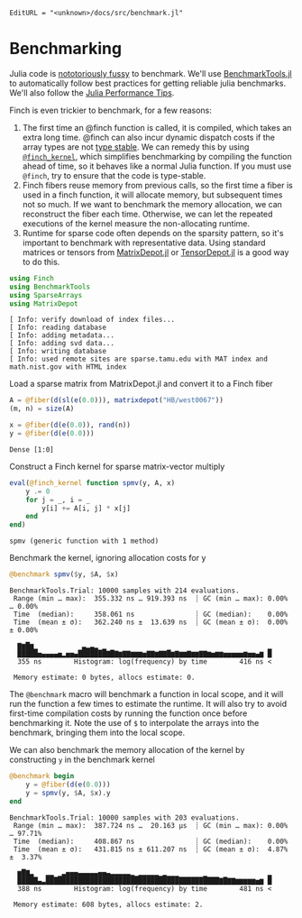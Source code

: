 ```@meta
EditURL = "<unknown>/docs/src/benchmark.jl"
```

# Benchmarking

Julia code is [nototoriously
fussy](https://github.com/JuliaCI/BenchmarkTools.jl#why-does-this-package-exist)
to benchmark.
We'll use [BenchmarkTools.jl](https://github.com/JuliaCI/BenchmarkTools.jl)
to automatically follow best practices for getting reliable julia benchmarks. We'll also
follow the [Julia Performance Tips](https://docs.julialang.org/en/v1/manual/performance-tips/).

Finch is even trickier to benchmark, for a few reasons:
1. The first time an @finch function is called, it is compiled, which takes an
   extra long time. @finch can also incur dynamic dispatch costs if the array
   types are not [type
   stable](https://docs.julialang.org/en/v1/manual/faq/#man-type-stability). We
   can remedy this by using [`@finch_kernel`](@ref), which simplifies
   benchmarking by compiling the function ahead of time, so it behaves like a
   normal Julia function. If you must use `@finch`, try to ensure that the code
   is type-stable.
2. Finch fibers reuse memory from previous calls, so the first time a fiber is
   used in a finch function, it will allocate memory, but subsequent times not so
   much. If we want to benchmark the memory allocation, we can reconstruct the
   fiber each time. Otherwise, we can let the repeated executions of the kernel
   measure the non-allocating runtime.
3. Runtime for sparse code often depends on the sparsity pattern, so it's
   important to benchmark with representative data. Using standard matrices or tensors from
   [MatrixDepot.jl](https://github.com/JuliaLinearAlgebra/MatrixDepot.jl) or
   [TensorDepot.jl](https://github.com/willow-ahrens/TensorDepot.jl) is a good
   way to do this.

````julia
using Finch
using BenchmarkTools
using SparseArrays
using MatrixDepot
````

````
[ Info: verify download of index files...
[ Info: reading database
[ Info: adding metadata...
[ Info: adding svd data...
[ Info: writing database
[ Info: used remote sites are sparse.tamu.edu with MAT index and math.nist.gov with HTML index

````

Load a sparse matrix from MatrixDepot.jl and convert it to a Finch fiber

````julia
A = @fiber(d(sl(e(0.0))), matrixdepot("HB/west0067"))
(m, n) = size(A)

x = @fiber(d(e(0.0)), rand(n))
y = @fiber(d(e(0.0)))
````

````
Dense [1:0]
````

Construct a Finch kernel for sparse matrix-vector multiply

````julia
eval(@finch_kernel function spmv(y, A, x)
    y .= 0
    for j = _, i = _
        y[i] += A[i, j] * x[j]
    end
end)
````

````
spmv (generic function with 1 method)
````

Benchmark the kernel, ignoring allocation costs for y

````julia
@benchmark spmv($y, $A, $x)
````

````
BenchmarkTools.Trial: 10000 samples with 214 evaluations.
 Range (min … max):  355.332 ns … 919.393 ns  ┊ GC (min … max): 0.00% … 0.00%
 Time  (median):     358.061 ns               ┊ GC (median):    0.00%
 Time  (mean ± σ):   362.240 ns ±  13.639 ns  ┊ GC (mean ± σ):  0.00% ± 0.00%

  ▇▆█▆▁           ▃▂▃▂ ▁                                        ▁
  █████▅▄▄▄▄▅▂▅▅▄███████▇█▇▆▇▇▆▆▆▅▇▇▆▇▇█▆▇▆▆▇▆▆▇▇▆▅▆▆▅▅▅▅▅▆▅▅▄▆ █
  355 ns        Histogram: log(frequency) by time        416 ns <

 Memory estimate: 0 bytes, allocs estimate: 0.
````

The `@benchmark` macro will benchmark a function in local scope, and it will run
the function a few times to estimate the runtime. It will also try to avoid
first-time compilation costs by running the function once before benchmarking
it. Note the use of `$` to interpolate the arrays into the benchmark, bringing
them into the local scope.

We can also benchmark the memory allocation of the kernel by constructing `y` in the
benchmark kernel

````julia
@benchmark begin
    y = @fiber(d(e(0.0)))
    y = spmv(y, $A, $x).y
end
````

````
BenchmarkTools.Trial: 10000 samples with 203 evaluations.
 Range (min … max):  387.724 ns …  20.163 μs  ┊ GC (min … max): 0.00% … 97.71%
 Time  (median):     408.867 ns               ┊ GC (median):    0.00%
 Time  (mean ± σ):   431.815 ns ± 611.207 ns  ┊ GC (mean ± σ):  4.87% ±  3.37%

  ▆█▇▃   ▂▂ ▁▃▅▅▅▄▄▄▄▄▅▅▄▃▃▃▃▃▂▁▂▂▂▂▂▁▂▁▁▁      ▁               ▂
  █████▄▃███████████████████████████████████████████▇█▇▇▆▆▆▆▆▅▆ █
  388 ns        Histogram: log(frequency) by time        481 ns <

 Memory estimate: 608 bytes, allocs estimate: 2.
````

